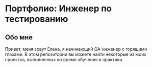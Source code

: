 # Портфолио: Инженер по тестированию

## Обо мне
<p>Привет, меня зовут Елена, я начинающий QA-инженер с горящими глазами. В этом репозитории вы можете найти некоторые из моих проектов, выполненных во время обучения и практики.
</p>
